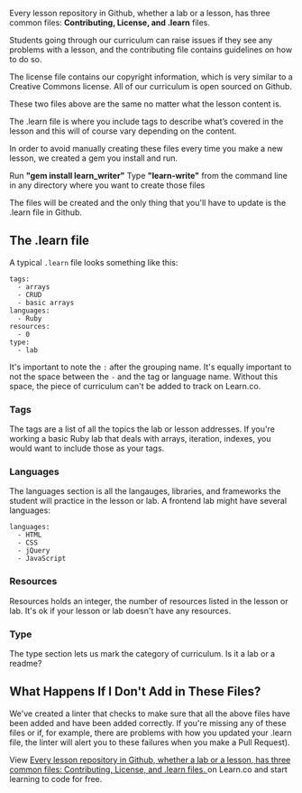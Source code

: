 Every lesson repository in Github, whether a lab or a lesson, has three common files: **Contributing, License, and .learn** files. 

Students going through our curriculum can raise issues if they see any problems with a lesson, and the contributing file contains guidelines on how to do so.  

The license file contains our copyright information, which is very similar to a Creative Commons license. All of our curriculum is open sourced on Github.

These two files above are the same no matter what the lesson content is. 

The .learn file is where you include tags to describe what’s covered in the lesson and this will of course vary depending on the content. 

In order to avoid manually creating these files every time you make a new lesson, we created a gem you install and run. 

Run **"gem install learn_writer"**
Type  **"learn-write"** from the  command line in any directory where you want to create those files 

The files will be created and the only thing that you'll have to update is the .learn file in Github.

## The .learn file

 A typical `.learn` file looks something like this:
 
 ```
 tags:
   - arrays
   - CRUD
   - basic arrays
 languages:
   - Ruby
 resources:
   - 0
 type:
   - lab
 ```
 
 It's important to note the `:` after the grouping name. It's equally important to not the space between the `-` and the tag or language name. Without this space, the piece of  curriculum can't be added to track on Learn.co.
 
 ### Tags
 
The tags are a list of all the topics the lab or lesson addresses. If you're working a basic Ruby lab that deals with arrays, iteration, indexes, you would want to include those as your tags.

 
 ### Languages
 
 The languages section is all the langauges, libraries, and frameworks the student will practice in the lesson or lab. A frontend lab might have several languages:
 
 ```
 languages:
   - HTML
   - CSS
   - jQuery
   - JavaScript
 ```
 
 ### Resources
 
 Resources holds an integer, the number of resources listed in the lesson or lab. It's ok if your lesson or lab doesn't have any resources.
 
 
 ### Type
 
 The type section lets us mark the category of curriculum. Is it a lab or a readme? 
 

## What Happens If I Don't Add in These Files?

We've created a linter that checks to make sure that all the above files have been added and have been added correctly. If you're missing any of these files or if, for example, there are problems with how you updated your .learn file, the linter will alert you to these failures when you make a Pull Request). 


<p data-visibility='hidden'>View <a href='https://learn.co/lessons/standard-files-in-all-curriculum-lessons' title='Every lesson repository in Github, whether a lab or a lesson, has three common files: Contributing, License, and .learn files. '>Every lesson repository in Github, whether a lab or a lesson, has three common files: Contributing, License, and .learn files. </a> on Learn.co and start learning to code for free.</p>
